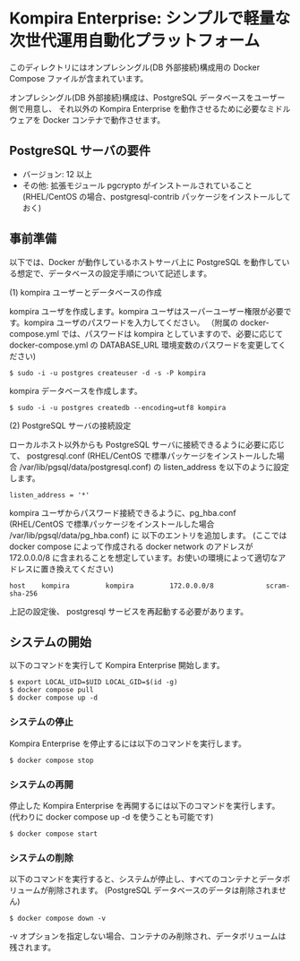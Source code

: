 # Kompira Enterprise: シンプルで軽量な次世代運用自動化プラットフォーム

このディレクトリにはオンプレシングル(DB 外部接続)構成用の Docker Compose ファイルが含まれています。

オンプレシングル(DB 外部接続)構成は、PostgreSQL データベースをユーザー側で用意し、
それ以外の Kompira Enterprise を動作させるために必要なミドルウェアを
Docker コンテナで動作させます。

## PostgreSQL サーバの要件

- バージョン: 12 以上
- その他: 拡張モジュール pgcrypto がインストールされていること (RHEL/CentOS の場合、postgresql-contrib パッケージをインストールしておく)

## 事前準備

以下では、Docker が動作しているホストサーバ上に PostgreSQL を動作している想定で、データベースの設定手順について記述します。

(1) kompira ユーザーとデータベースの作成

kompira ユーザを作成します。kompira ユーザはスーパーユーザー権限が必要です。kompira ユーザのパスワードを入力してください。
（附属の docker-compose.yml では、パスワードは kompira としていますので、必要に応じて docker-compose.yml の DATABASE_URL 環境変数のパスワードを変更してください)

    $ sudo -i -u postgres createuser -d -s -P kompira

kompira データベースを作成します。
    
    $ sudo -i -u postgres createdb --encoding=utf8 kompira

(2) PostgreSQL サーバの接続設定

ローカルホスト以外からも PostgreSQL サーバに接続できるように必要に応じて、
postgresql.conf (RHEL/CentOS で標準パッケージをインストールした場合 /var/lib/pgsql/data/postgresql.conf) の
listen_address を以下のように設定します。

    listen_address = '*'

kompira ユーザからパスワード接続できるように、pg_hba.conf (RHEL/CentOS で標準パッケージをインストールした場合 /var/lib/pgsql/data/pg_hba.conf) に
以下のエントリを追加します。
(ここでは docker compose によって作成される docker network のアドレスが 172.0.0.0/8 に含まれることを想定しています。お使いの環境によって適切なアドレスに置き換えてください)

    host    kompira         kompira         172.0.0.0/8             scram-sha-256

上記の設定後、 postgresql サービスを再起動する必要があります。

## システムの開始

以下のコマンドを実行して Kompira Enterprise 開始します。

```
$ export LOCAL_UID=$UID LOCAL_GID=$(id -g)
$ docker compose pull
$ docker compose up -d
```

### システムの停止

Kompira Enterprise を停止するには以下のコマンドを実行します。

```
$ docker compose stop
```

### システムの再開

停止した Kompira Enterprise を再開するには以下のコマンドを実行します。
(代わりに docker compose up -d を使うことも可能です)

```
$ docker compose start
```

### システムの削除

以下のコマンドを実行すると、システムが停止し、すべてのコンテナとデータボリュームが削除されます。
(PostgreSQL データベースのデータは削除されません)

```
$ docker compose down -v
```

-v オプションを指定しない場合、コンテナのみ削除され、データボリュームは残されます。
